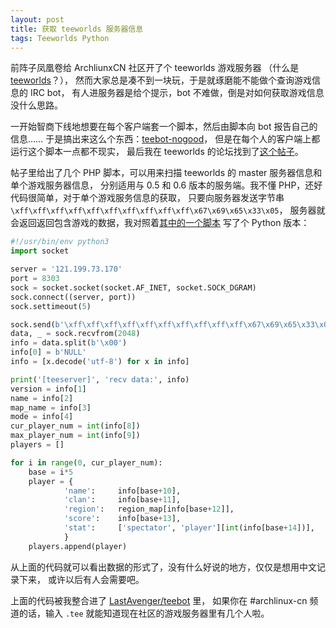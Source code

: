 ```yaml
---
layout: post
title: 获取 teeworlds 服务器信息
tags: Teeworlds Python
---
```

前阵子凤凰卷给 ArchliunxCN 社区开了个 teeworlds 游戏服务器
（什么是 [teeworlds](https://zh.wikipedia.org/wiki/Teeworlds)？），
然而大家总是凑不到一块玩，于是就琢磨能不能做个查询游戏信息的 IRC bot，
有人进服务器是给个提示，bot 不难做，倒是对如何获取游戏信息没什么思路。

一开始智商下线地想要在每个客户端套一个脚本，然后由脚本向 bot 报告自己的信息……
于是搞出来这么个东西：[teebot-nogood](https://github.com/LastAvenger/teebot-nogood)，
但是在每个人的客户端上都运行这个脚本一点都不现实，
最后我在 teeworlds 的论坛找到了[这个帖子](https://www.teeworlds.com/forum/viewtopic.php?id=7737)。

帖子里给出了几个 PHP 脚本，可以用来扫描 teeworlds 的 master 服务器信息和单个游戏服务器信息，
分别适用与 0.5 和 0.6 版本的服务端。我不懂 PHP，还好代码很简单，对于单个游戏服务信息的获取，
只要向服务器发送字节串 `\xff\xff\xff\xff\xff\xff\xff\xff\xff\xff\x67\x69\x65\x33\x05`，
服务器就会返回返回包含游戏的数据，我对照着[其中的一个脚本](http://pastebin.com/W0qjxzvr)
写了个 Python 版本：

```python
#!/usr/bin/env python3
import socket

server = '121.199.73.170'
port = 8303
sock = socket.socket(socket.AF_INET, socket.SOCK_DGRAM)
sock.connect((server, port))
sock.settimeout(5)

sock.send(b'\xff\xff\xff\xff\xff\xff\xff\xff\xff\xff\x67\x69\x65\x33\x05')
data, _ = sock.recvfrom(2048)
info = data.split(b'\x00')
info[0] = b'NULL'
info = [x.decode('utf-8') for x in info]

print('[teeserver]', 'recv data:', info)
version = info[1]
name = info[2]
map_name = info[3]
mode = info[4]
cur_player_num = int(info[8])
max_player_num = int(info[9])
players = []

for i in range(0, cur_player_num):
    base = i*5
    player = {
            'name':     info[base+10],
            'clan':     info[base+11],
            'region':   region_map[info[base+12]],
            'score':    info[base+13],
            'stat':     ['spectator', 'player'][int(info[base+14])],
            }
    players.append(player)
```

从上面的代码就可以看出数据的形式了，没有什么好说的地方，仅仅是想用中文记录下来，
或许以后有人会需要吧。

上面的代码被我整合进了 [LastAvenger/teebot](https://github.com/LastAvenger/teebot) 里，
如果你在 #archlinux-cn 频道的话，输入 `.tee` 就能知道现在社区的游戏服务器里有几个人啦。

